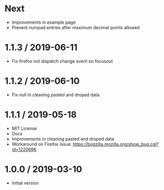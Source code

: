 # Next
- Improvements in example page
- Prevent numpad entries after maximum decimal points allowed

# 1.1.3 / 2019-06-11
- Fix firefox not dispatch change event on focusout

# 1.1.2 / 2019-06-10
- Fix null in cleaning pasted and droped data

# 1.1.1 / 2019-05-18
- MIT License
- Docs
- Improvements in cleaning pasted and droped data
- Workaround on Firefox issue: https://bugzilla.mozilla.org/show_bug.cgi?id=1220696

# 1.0.0 / 2019-03-10
- Initial version
